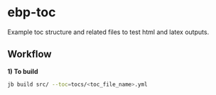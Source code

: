 # ebp-toc

Example toc structure and related files to test html and latex outputs.

## Workflow

**1) To build**

```bash
jb build src/ --toc=tocs/<toc_file_name>.yml
```
